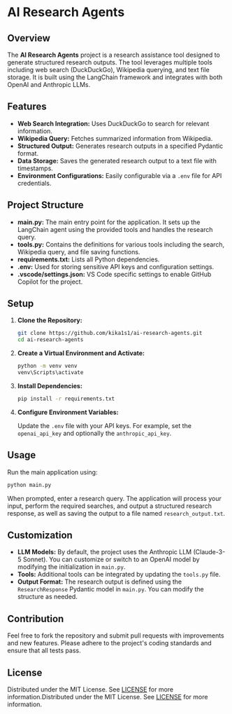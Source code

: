 # AI Research Agents

## Overview

The **AI Research Agents** project is a research assistance tool designed to generate structured research outputs. The tool leverages multiple tools including web search (DuckDuckGo), Wikipedia querying, and text file storage. It is built using the LangChain framework and integrates with both OpenAI and Anthropic LLMs.

## Features

- **Web Search Integration:** Uses DuckDuckGo to search for relevant information.
- **Wikipedia Query:** Fetches summarized information from Wikipedia.
- **Structured Output:** Generates research outputs in a specified Pydantic format.
- **Data Storage:** Saves the generated research output to a text file with timestamps.
- **Environment Configurations:** Easily configurable via a `.env` file for API credentials.

## Project Structure

- **main.py:** The main entry point for the application. It sets up the LangChain agent using the provided tools and handles the research query.
- **tools.py:** Contains the definitions for various tools including the search, Wikipedia query, and file saving functions.
- **requirements.txt:** Lists all Python dependencies.
- **.env:** Used for storing sensitive API keys and configuration settings.
- **.vscode/settings.json:** VS Code specific settings to enable GitHub Copilot for the project.

## Setup

1. **Clone the Repository:**

   ```sh
   git clone https://github.com/kika1s1/ai-research-agents.git
   cd ai-research-agents
   ```

2. **Create a Virtual Environment and Activate:**

   ```sh
   python -m venv venv
   venv\Scripts\activate
   ```

3. **Install Dependencies:**

   ```sh
   pip install -r requirements.txt
   ```

4. **Configure Environment Variables:**

   Update the `.env` file with your API keys. For example, set the `openai_api_key` and optionally the `anthropic_api_key`.

## Usage

Run the main application using:

```sh
python main.py
```

When prompted, enter a research query. The application will process your input, perform the required searches, and output a structured research response, as well as saving the output to a file named `research_output.txt`.

## Customization

- **LLM Models:** By default, the project uses the Anthropic LLM (Claude-3-5 Sonnet). You can customize or switch to an OpenAI model by modifying the initialization in `main.py`.
- **Tools:** Additional tools can be integrated by updating the `tools.py` file.
- **Output Format:** The research output is defined using the `ResearchResponse` Pydantic model in `main.py`. You can modify the structure as needed.

## Contribution

Feel free to fork the repository and submit pull requests with improvements and new features. Please adhere to the project's coding standards and ensure that all tests pass.

## License



Distributed under the MIT License. See [LICENSE](LICENSE) for more information.Distributed under the MIT License. See [LICENSE](LICENSE) for more information.
